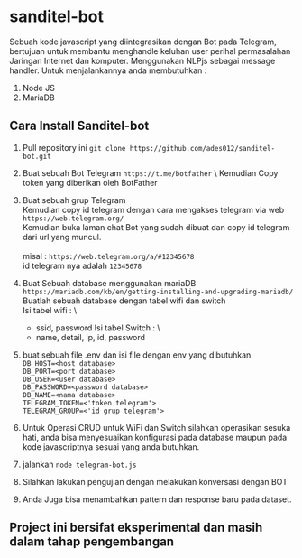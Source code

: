 # sanditel-bot
Sebuah kode javascript yang diintegrasikan dengan Bot pada Telegram, bertujuan untuk membantu menghandle keluhan user perihal permasalahan Jaringan Internet dan komputer.
Menggunakan NLPjs sebagai message handler.
Untuk menjalankannya anda membutuhkan :
1. Node JS
2. MariaDB

## Cara Install Sanditel-bot
1. Pull repository ini `git clone https://github.com/ades012/sanditel-bot.git`
2. Buat sebuah Bot Telegram `https://t.me/botfather` \ 
   Kemudian Copy token yang diberikan oleh BotFather
   
4. Buat sebuah grup Telegram \
   Kemudian copy id telegram dengan cara mengakses telegram via web `https://web.telegram.org/` \
   Kemudian buka laman chat Bot yang sudah dibuat dan copy id telegram dari url yang muncul. \
   \
   misal : `https://web.telegram.org/a/#12345678` \
   id telegram nya adalah `12345678`
   
5. Buat Sebuah database menggunakan mariaDB \
    `https://mariadb.com/kb/en/getting-installing-and-upgrading-mariadb/ ` \
   Buatlah sebuah database dengan tabel wifi dan switch \
   Isi tabel wifi : \
     - ssid, password
   Isi tabel Switch : \
     - name, detail, ip, id, password
7. buat sebuah file .env dan isi file dengan env yang dibutuhkan \
   `DB_HOST=<host database>` \
   `DB_PORT=<port database>` \
   `DB_USER=<user database>` \
   `DB_PASSWORD=<password database>` \
   `DB_NAME=<nama database>` \
   `TELEGRAM_TOKEN=<'token telegram'>` \
   `TELEGRAM_GROUP=<'id grup telegram'>`
8. Untuk Operasi CRUD untuk WiFi dan Switch silahkan operasikan sesuka hati, anda bisa menyesuaikan konfigurasi pada database maupun pada kode javascriptnya sesuai yang anda butuhkan.

9. jalankan `node telegram-bot.js`
10. Silahkan lakukan pengujian dengan melakukan konversasi dengan BOT
11. Anda Juga bisa menambahkan pattern dan response baru pada dataset.


## Project ini bersifat eksperimental dan masih dalam tahap pengembangan ##
